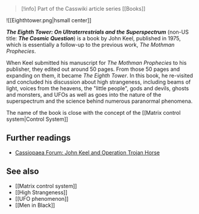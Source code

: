 > [!info] Part of the Casswiki article series [[Books]]

![[Eighthtower.png|hsmall center]]


_**The Eighth Tower: On Ultraterrestrials and the Superspectrum**_ (non-US title: _**The Cosmic Question**_) is a book by John Keel, published in 1975, which is essentially a follow-up to the previous work, _The Mothman Prophecies_.

When Keel submitted his manuscript for _The Mothman Prophecies_ to his publisher, they edited out around 50 pages. From those 50 pages and expanding on them, it became _The Eighth Tower_. In this book, he re-visited and concluded his discussion about high strangeness, including beams of light, voices from the heavens, the "little people", gods and devils, ghosts and monsters, and UFOs as well as goes into the nature of the superspectrum and the science behind numerous paranormal phenomena.

The name of the book is close with the concept of the [[Matrix control system|Control System]]

Further readings
----------------

*   [Cassiopaea Forum: John Keel and Operation Trojan Horse](https://cassiopaea.org/forum/index.php/topic,12736.0.html)

See also
--------

*   [[Matrix control system]]
*   [[High Strangeness]]
*   [[UFO phenomenon]]
*   [[Men in Black]]